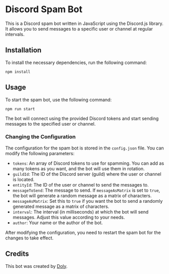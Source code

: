 # Discord Spam Bot

This is a Discord spam bot written in JavaScript using the Discord.js library. It allows you to send messages to a specific user or channel at regular intervals.

## Installation

To install the necessary dependencies, run the following command:

```npm install```


## Usage

To start the spam bot, use the following command:

```npm run start```


The bot will connect using the provided Discord tokens and start sending messages to the specified user or channel.

### Changing the Configuration

The configuration for the spam bot is stored in the `config.json` file. You can modify the following parameters:

- `tokens`: An array of Discord tokens to use for spamming. You can add as many tokens as you want, and the bot will use them in rotation.
- `guildId`: The ID of the Discord server (guild) where the user or channel is located.
- `entityId`: The ID of the user or channel to send the messages to.
- `messageToSend`: The message to send. If `messageAsMatrix` is set to `true`, the bot will generate a random message as a matrix of characters.
- `messageAsMatrix`: Set this to `true` if you want the bot to send a randomly generated message as a matrix of characters.
- `interval`: The interval (in milliseconds) at which the bot will send messages. Adjust this value according to your needs.
- `author`: Your name or the author of the bot.

After modifying the configuration, you need to restart the spam bot for the changes to take effect.

## Credits

This bot was created by [Doly](https://codoly.fr).
